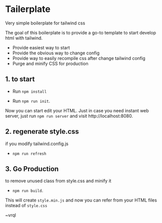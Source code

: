 # Tailerplate

Very simple boilerplate for tailwind css

The goal of this boilerplate is to provide a go-to template to start develop html with tailwind.
* Provide easiest way to start
* Provide the obvious way to change config
* Provide way to easily recompile css after change tailwind config
* Purge and minify CSS for production

## 1. to start

* Run `npm install`

* Run `npm run init`.

Now you can start edit your HTML. Just in case you need instant web server, just run `npm run server` and visit http://localhost:8080.


## 2. regenerate style.css 

if you modify tailwind.config.js

* `npm run refresh` 

## 3. Go Production

to remove unused class from style.css and minify it

* `npm run build`. 

This will create `style.min.js` and now you can refer from your HTML files instead of `style.css`

~vrql
